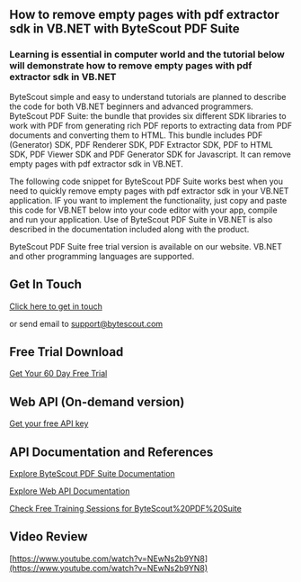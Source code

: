 ## How to remove empty pages with pdf extractor sdk in VB.NET with ByteScout PDF Suite

### Learning is essential in computer world and the tutorial below will demonstrate how to remove empty pages with pdf extractor sdk in VB.NET

ByteScout simple and easy to understand tutorials are planned to describe the code for both VB.NET beginners and advanced programmers. ByteScout PDF Suite: the bundle that provides six different SDK libraries to work with PDF from generating rich PDF reports to extracting data from PDF documents and converting them to HTML. This bundle includes PDF (Generator) SDK, PDF Renderer SDK, PDF Extractor SDK, PDF to HTML SDK, PDF Viewer SDK and PDF Generator SDK for Javascript. It can remove empty pages with pdf extractor sdk in VB.NET.

The following code snippet for ByteScout PDF Suite works best when you need to quickly remove empty pages with pdf extractor sdk in your VB.NET application. IF you want to implement the functionality, just copy and paste this code for VB.NET below into your code editor with your app, compile and run your application. Use of ByteScout PDF Suite in VB.NET is also described in the documentation included along with the product.

ByteScout PDF Suite free trial version is available on our website. VB.NET and other programming languages are supported.

## Get In Touch

[Click here to get in touch](https://bytescout.zendesk.com/hc/en-us/requests/new?subject=ByteScout%20PDF%20Suite%20Question)

or send email to [support@bytescout.com](mailto:support@bytescout.com?subject=ByteScout%20PDF%20Suite%20Question) 

## Free Trial Download

[Get Your 60 Day Free Trial](https://bytescout.com/download/web-installer?utm_source=github-readme)

## Web API (On-demand version)

[Get your free API key](https://pdf.co/documentation/api?utm_source=github-readme)

## API Documentation and References

[Explore ByteScout PDF Suite Documentation](https://bytescout.com/documentation/index.html?utm_source=github-readme)

[Explore Web API Documentation](https://pdf.co/documentation/api?utm_source=github-readme)

[Check Free Training Sessions for ByteScout%20PDF%20Suite](https://academy.bytescout.com/)

## Video Review

[https://www.youtube.com/watch?v=NEwNs2b9YN8](https://www.youtube.com/watch?v=NEwNs2b9YN8)